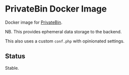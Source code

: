 # PrivateBin Docker Image

Docker image for [PrivateBin](https://privatebin.info/).

NB. This provides ephemeral data storage to the backend.

This also uses a custom `conf.php` with opinionated settings.

## Status

Stable.
